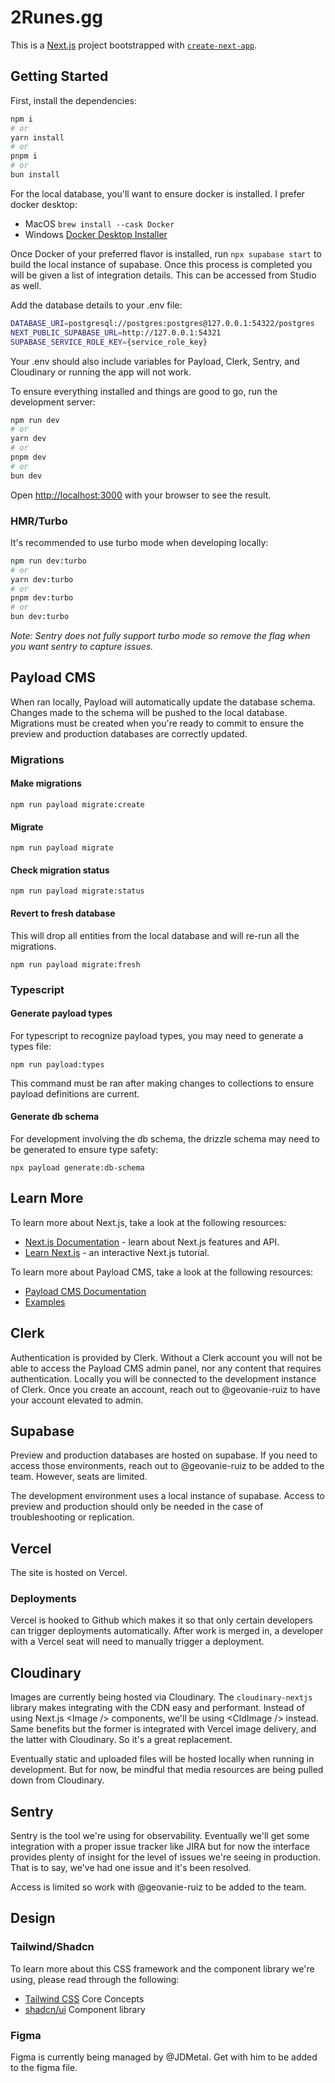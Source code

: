 # 2Runes.gg

This is a [Next.js](https://nextjs.org) project bootstrapped with [`create-next-app`](https://nextjs.org/docs/app/api-reference/cli/create-next-app).

## Getting Started

First, install the dependencies:

```bash
npm i
# or
yarn install
# or
pnpm i
# or
bun install
```

For the local database, you'll want to ensure docker is installed. I prefer docker desktop:

- MacOS `brew install --cask Docker`
- Windows [Docker Desktop Installer](https://docs.docker.com/desktop/setup/install/windows-install/)

Once Docker of your preferred flavor is installed, run `npx supabase start` to build the local instance of supabase. Once this process is completed you will be given a list of integration details. This can be accessed from Studio as well.

Add the database details to your .env file:

```bash
DATABASE_URI=postgresql://postgres:postgres@127.0.0.1:54322/postgres
NEXT_PUBLIC_SUPABASE_URL=http://127.0.0.1:54321
SUPABASE_SERVICE_ROLE_KEY={service_role_key}
```

Your .env should also include variables for Payload, Clerk, Sentry, and Cloudinary or running the app will not work.

To ensure everything installed and things are good to go, run the development server:

```bash
npm run dev
# or
yarn dev
# or
pnpm dev
# or
bun dev
```

Open [http://localhost:3000](http://localhost:3000) with your browser to see the result.

### HMR/Turbo

It's recommended to use turbo mode when developing locally:

```bash
npm run dev:turbo
# or
yarn dev:turbo
# or
pnpm dev:turbo
# or
bun dev:turbo
```

_Note: Sentry does not fully support turbo mode so remove the flag when you want sentry to capture issues._

## Payload CMS

When ran locally, Payload will automatically update the database schema. Changes made to the schema will be pushed to the local database. Migrations must be created when you're ready to commit to ensure the preview and production databases are correctly updated.

### Migrations

#### Make migrations

`npm run payload migrate:create`

#### Migrate

`npm run payload migrate`

#### Check migration status

`npm run payload migrate:status`

#### Revert to fresh database

This will drop all entities from the local database and will re-run all the migrations.

`npm run payload migrate:fresh`

### Typescript

#### Generate payload types

For typescript to recognize payload types, you may need to generate a types file:

`npm run payload:types`

This command must be ran after making changes to collections to ensure payload definitions are current.

#### Generate db schema

For development involving the db schema, the drizzle schema may need to be generated to ensure type safety:

`npx payload generate:db-schema`

## Learn More

To learn more about Next.js, take a look at the following resources:

- [Next.js Documentation](https://nextjs.org/docs) - learn about Next.js features and API.
- [Learn Next.js](https://nextjs.org/learn) - an interactive Next.js tutorial.

To learn more about Payload CMS, take a look at the following resources:

- [Payload CMS Documentation](https://payloadcms.com/docs/getting-started/what-is-payload)
- [Examples](https://github.com/payloadcms/payload/tree/main/examples)

## Clerk

Authentication is provided by Clerk. Without a Clerk account you will not be able to access the Payload CMS admin panel, nor any content that requires authentication. Locally you will be connected to the development instance of Clerk. Once you create an account, reach out to @geovanie-ruiz to have your account elevated to admin.

## Supabase

Preview and production databases are hosted on supabase. If you need to access those environments, reach out to @geovanie-ruiz to be added to the team. However, seats are limited.

The development environment uses a local instance of supabase. Access to preview and production should only be needed in the case of troubleshooting or replication.

## Vercel

The site is hosted on Vercel.

### Deployments

Vercel is hooked to Github which makes it so that only certain developers can trigger deployments automatically. After work is merged in, a developer with a Vercel seat will need to manually trigger a deployment.

## Cloudinary

Images are currently being hosted via Cloudinary. The `cloudinary-nextjs` library makes integrating with the CDN easy and performant. Instead of using Next.js \<Image /> components, we'll be using \<CldImage /> instead. Same benefits but the former is integrated with Vercel image delivery, and the latter with Cloudinary. So it's a great replacement.

Eventually static and uploaded files will be hosted locally when running in development. But for now, be mindful that media resources are being pulled down from Cloudinary.

## Sentry

Sentry is the tool we're using for observability. Eventually we'll get some integration with a proper issue tracker like JIRA but for now the interface provides plenty of insight for the level of issues we're seeing in production. That is to say, we've had one issue and it's been resolved.

Access is limited so work with @geovanie-ruiz to be added to the team.

## Design

### Tailwind/Shadcn

To learn more about this CSS framework and the component library we're using, please read through the following:

- [Tailwind CSS](https://tailwindcss.com/docs/utility-first) Core Concepts
- [shadcn/ui](https://ui.shadcn.com/docs/components/accordion) Component library

### Figma

Figma is currently being managed by @JDMetal. Get with him to be added to the figma file.
